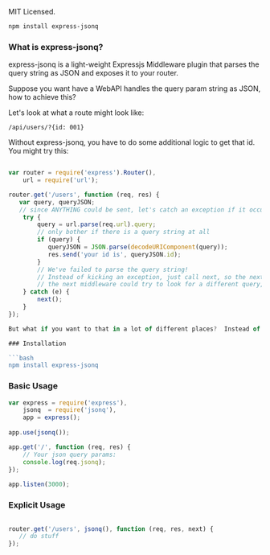 MIT Licensed.
```bash
npm install express-jsonq
```
### What is express-jsonq?

express-jsonq is a light-weight Expressjs Middleware plugin that parses the query string as JSON and exposes it to your router.

Suppose you want have a WebAPI handles the query param string as JSON, how to achieve this?

Let's look at what a route might look like:

```
/api/users/?{id: 001}
```

Without express-jsonq, you have to do some additional logic to get that id.  You might try this:

```javascript

var router = require('express').Router(),
    url = require('url');

router.get('/users', function (req, res) {
   var query, queryJSON;
   // since ANYTHING could be sent, let's catch an exception if it occurs.
    try {
        query = url.parse(req.url).query;
        // only bother if there is a query string at all
        if (query) {            
           queryJSON = JSON.parse(decodeURIComponent(query));
           res.send('your id is', queryJSON.id);
        }
        // We've failed to parse the query string!
        // Instead of kicking an exception, just call next, so the next middleware can handle it.
        // the next middleware could try to look for a different query, or something..
    } catch (e) {
        next();
    }
});

But what if you want to that in a lot of different places?  Instead of duplicating code you can use a middleware.

### Installation

```bash
npm install express-jsonq
```

### Basic Usage

```javascript
var express = require('express'),
    jsonq  = require('jsonq'), 
    app = express();
 
app.use(jsonq());

app.get('/', function (req, res) {
    // Your json query params:
    console.log(req.jsonq);
});
 
app.listen(3000);
```

### Explicit Usage

```javascript

router.get('/users', jsonq(), function (req, res, next) {
   // do stuff
});